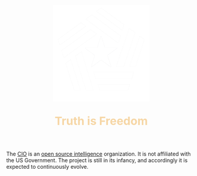 #
<p align="center">
<img src="assets/CIO.png" width="256" height="256">
</p>

<p style="text-align: center; font-weight: bold; font-size: 30px; color:#F6D6A5; ">Truth is Freedom</p>
<br>

The [CIO](https://github.com/cephalon-intelligence) is an [open source intelligence](https://en.wikipedia.org/wiki/Open-source_intelligence) organization. It is not affiliated with the US Government. The project is still in its infancy, and accordingly it is expected to continuously evolve.
